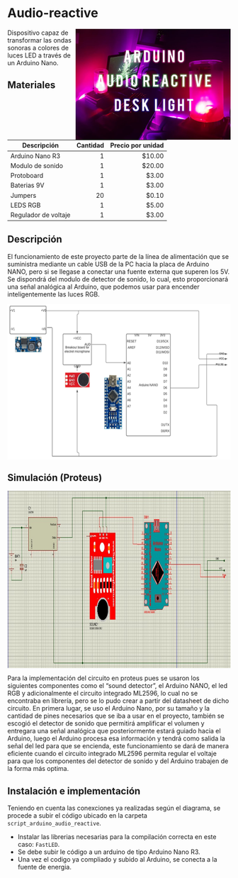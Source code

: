 # Audio-reactive

<a href="url"><img src="assets/logo.jpg" align="right" alt="logo" height="250" width="350" ></a>

Dispositivo capaz de transformar las ondas sonoras a colores de luces LED a través de un Arduino Nano.

## Materiales
| Descripción | Cantidad | Precio por unidad |
| --- | ---: | ---: |
| Arduino Nano R3 | 1 | $10.00 |
| Modulo de sonido  | 1 | $20.00 |
| Protoboard | 1 | $3.00 |
| Baterias 9V | 1 | $3.00 |
| Jumpers | 20 | $0.10 |
| LEDS RGB | 1 | $5.00 |
| Regulador de voltaje | 1 | $3.00 |

## Descripción
El funcionamiento de este proyecto parte de la línea de alimentación que se suministra mediante un cable USB de la PC hacia la placa de Arduino NANO, pero si se llegase a conectar una fuente externa que superen los 5V.
Se dispondrá del modulo de detector de sonido, lo cual, esto proporcionará una señal analógica al Arduino, que podemos usar para encender inteligentemente las luces RGB. 

<a href="url"><img src="assets/diagrama.png" align="center" alt="diagrama" height="350" width="600" ></a>

## Simulación (Proteus)
<a href="url"><img src="assets/digrama-proteus.jpeg" align="center" alt="logo" height="400" width="850" ></a>

Para la implementación del circuito en proteus pues se usaron los siguientes componentes como el “sound detector”, el Arduino NANO, el led RGB y adicionalmente el circuito integrado ML2596, lo cual no se encontraba en librería, pero se lo pudo crear a partir del datasheet de dicho circuito. En primera lugar, se uso el Arduino Nano, por su tamaño y la cantidad de pines necesarios que se iba a usar en el proyecto, también se escogió el detector de sonido que permitirá amplificar el volumen y entregara una señal analógica que posteriormente estará guiado hacia el Arduino, luego el Arduino procesa esa información y tendrá como salida la señal del led para que se encienda, este funcionamiento se dará de manera eficiente cuando el circuito integrado ML2596 permita regular el voltaje para que los componentes del detector de sonido y del Arduino trabajen de la forma más optima.

## Instalación e implementación
Teniendo en cuenta las conexciones ya realizadas según el diagrama, se procede a subir el código ubicado en la carpeta `script_arduino_audio_reactive`.
- Instalar las librerias necesarias para la compilación correcta en este caso: `FastLED`.
- Se debe subir le código a un arduino de tipo Arduino Nano R3.
- Una vez el codigo ya compliado y subido al Arduino, se conecta a la fuente de energia.



